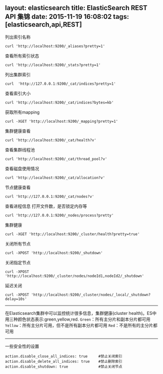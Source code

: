 layout: elasticsearch
title: ElasticSearch REST API 集锦
date: 2015-11-19 16:08:02
tags: [elasticsearch,api,REST]
---
列出索引名称
```
curl 'http://localhost:9200/_aliases?pretty=1'
```
查看所有索引状态
```
curl 'http://localhost:9200/_stats?pretty=1'
```
列出集群索引
```
curl  'http://127.0.0.1:9200/_cat/indices?pretty=1'
```
查看索引大小
```
curl 'http://localhost:9200/_cat/indices?bytes=kb'
```
获取所有mapping
```
curl -XGET 'http://localhost:9200/_mapping?pretty=1'
```
集群健康查看
```
curl 'http://localhost:9200/_cat/health?v'
```
查看集群线程池
```
curl 'http://localhost:9200/_cat/thread_pool?v'
```
查看磁盘使用情况
```
curl 'http://localhost:9200/_cat/allocation?v'
```
节点健康查看
```
curl 'http://127.0.0.1:9200/_cat/nodes?v'
```
查看进程信息 打开文件数，是否锁定内存等
```
curl 'http://127.0.0.1:9200/_nodes/process?pretty'
```
集群健康
```
curl -XGET 'http://localhost:9200/_cluster/health?pretty=true'
```
关闭所有节点
```
curl -XPOST 'http://localhost:9200/_shutdown'
```
关闭指定节点
```
curl -XPOST 'http://localhost:9200/_cluster/nodes/nodeId1,nodeId2/_shutdown'
```
延迟关闭
```
curl -XPOST 'http://localhost:9200/_cluster/nodes/_local/_shutdown?delay=10s'
```
---
在Elasticsearch集群中可以监控统计很多信息，集群健康(cluster health)。ES中用三种颜色状态表示:green,yellow,red.
`Green`：所有主分片和副本分片都可用
`Yellow`：所有主分片可用，但不是所有副本分片都可用
`Red`：不是所有的主分片都可用

---
一些安全性的设置
```
action.disable_close_all_indices: true     #禁止关闭索引
action.disable_delete_all_indices: true    #禁止删除索引
action.disable_shutdown: true              #禁止关闭节点
```